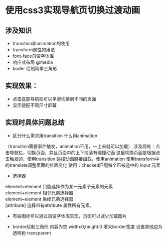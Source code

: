 ﻿# 使用css3实现导航页切换过渡动画

## 涉及知识
- transition和animation的使用
- transform属性的用法
- font-face自设字体库
- 响应式布局 @media
- boder 绘制简单三角形

## 实现效果：
- 点击底部导航栏可以平滑切换到不同的页面
- 显示适配不同尺寸屏幕

## 实现时具体问题总结
- 区分什么需求用transition 什么用animation   

（transition需要事件触发，animation不用，一上来就可以加载）
涉及两处：点击导航栏，切换页面，并且页面中的上下段落有碰撞动画
这里切换页面是根据点击触发的，使用transition
碰撞动画直接加载，使用animation
使用transform中的translate调整页面的位置变化 
使用：checked匹配每个已被选中的 input 元素

- 选择器   

element>element 只能选择作为某一元素子元素的元素   
element+element 相邻兄弟选择器   
element~element 后续兄弟选择器   
[attribute] 选择带有attribute 属性所有元素。   

- 有些图标可以通过自设字体库实现，页面可以减少加载图片

- border绘制三角形
内容为空  width:0;height:0
增大border宽度
设置其他边为透明色 transparent
